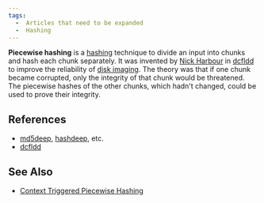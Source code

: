 ```yaml
---
tags:
  -  Articles that need to be expanded
  -  Hashing 
---
```

**Piecewise hashing** is a [hashing](hashing.md) technique to
divide an input into chunks and hash each chunk separately. It was
invented by [Nick Harbour](nick_harbour.md) in
[dcfldd](dcfldd.md) to improve the reliability of [disk
imaging](disk_imaging.md). The theory was that if one chunk
became corrupted, only the integrity of that chunk would be threatened.
The piecewise hashes of the other chunks, which hadn't changed, could be
used to prove their integrity.

## References

- [md5deep](md5deep.md), [hashdeep](hashdeep.md), etc.
- [dcfldd](dcfldd.md)

## See Also

- [Context Triggered Piecewise Hashing](context_triggered_piecewise_hashing.md)